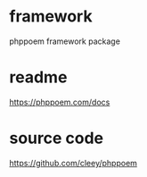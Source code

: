 # framework
phppoem framework package

# readme
https://phppoem.com/docs

# source code
https://github.com/cleey/phppoem
